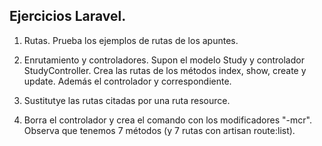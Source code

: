 ## Ejercicios Laravel.


1. Rutas. Prueba los ejemplos de rutas de los apuntes.

2.  Enrutamiento y controladores. Supon el modelo Study y controlador StudyController. Crea las rutas de los métodos index, show, create y update. Además el controlador y correspondiente.
3.  Sustitutye las rutas citadas por una ruta resource.  
4. Borra el controlador y crea el comando con los modificadores "-mcr". Observa que tenemos 7 métodos (y 7 rutas con artisan route:list).
